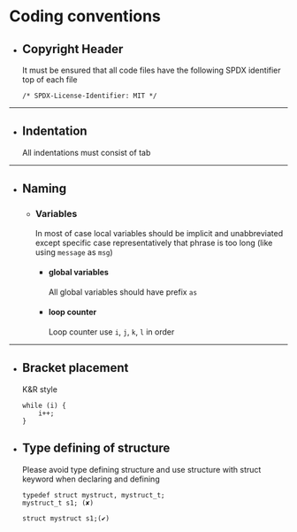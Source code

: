 # Coding conventions

* ## Copyright Header
	It must be ensured that all code files have the following SPDX identifier top of each file
	```
	/* SPDX-License-Identifier: MIT */
	```

---

* ## Indentation
	All indentations must consist of tab

---

* ## Naming
	* ### Variables
		In most of case local variables should be implicit and unabbreviated except specific case representatively that phrase is too long (like using `message` as `msg`)
		* #### global variables
			All global variables should have prefix `as`
		* #### loop counter
			Loop counter use `i`, `j`, `k`, `l` in order

---

* ## Bracket placement
	K&R style
	```
	while (i) {
		i++;
	}
	```	

* ## Type defining of structure 
	Please avoid type defining structure and use structure with struct keyword when declaring and defining
	```
	typedef struct mystruct, mystruct_t;
	mystruct_t s1; (✘)

	struct mystruct s1;(✔)
	```
	
